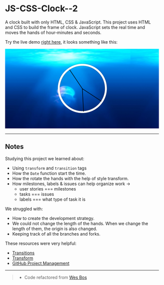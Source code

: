 # JS-CSS-Clock--2

A clock built with only HTML, CSS & JavaScript. This project uses HTML and CSS to build the frame of clock. JavaScript sets the real time and moves the hands of hour-minutes and seconds.

Try the live demo [right here](https://ayseakyol.github.io/JS-CSS-Clock--2/), it looks something like this:

[![drum kit screen shot](./screenshots/clock.png)](https://github.com/ayseakyol/JS-CSS-Clock--2)

---

## Notes

Studying this project we learned about:

* Using `transform` and `transition` tags
* How the `Date` function start the time.
* How the rotate the hands with the help of style transform.
* How milestones, labels & issues can help organize work ->
  * user stories === milestones
  * tasks === issues
  * labels === what type of task it is

We struggled with:

* How to create the development strategy. 
* We could not change the length of the hands. When we change the length of them, the origin is also changed.
* Keeping track of all the branches and forks. 

These resources were very helpful:

* [Transitions](https://developer.mozilla.org/en-US/docs/Web/CSS/CSS_Transitions/Using_CSS_transitions)
* [Transform](https://developer.mozilla.org/en-US/docs/Web/CSS/transform)
* [GitHub Project Management](https://github.com/features/project-management)

---

> * Code refactored from [Wes Bos](https://github.com/wesbos/JavaScript30/tree/master/02%20-%20JS%20and%20CSS%20Clock)
